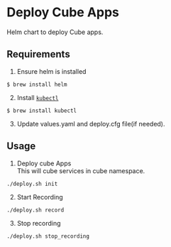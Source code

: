 # Deploy Cube Apps

Helm chart to deploy Cube apps.

## Requirements

1. Ensure helm is installed  
```
$ brew install helm
```

2. Install [`kubectl`](https://kubernetes.io/docs/reference/kubectl/overview/)  
```
$ brew install kubectl
```

3. Update values.yaml and deploy.cfg file(if needed).

## Usage


1. Deploy cube Apps  
This will cube services in cube namespace.  
```
./deploy.sh init
```

2. Start Recording  
```
./deploy.sh record
```

3. Stop recording  
```
./deploy.sh stop_recording
```
